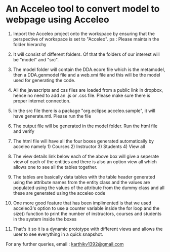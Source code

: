 # An Acceleo tool to convert model to webpage using Acceleo

1) Import the Acceleo project onto the workspace by ensuring that the perspective of workspace is set to "Acceleo".
   ps : Please maintain the folder hierarchy

2) It will consist of different folders. Of that the folders of our interest will be "model" and "src".

3) The model folder will contain the DDA.ecore file which is  the metamodel, then a DDA.genmodel file and a web.xmi file and this 
   will be the model used for generating the code.

4) All the javascripts and css files are loaded from a public link in dropbox, hence no need to add an .js or .css file.
   Please make sure there is proper internet connection.

5) In the src file there is a package "org.eclipse.acceleo.sample", it will have generate.mtl. Please run the file

6) The output file will be generated in the model folder. Run the html file and verify

7) The html file will have all the four boxes generated automatically by acceleo namely 1) Courses 2) Instructor 3) Students 4) View all

8) The view details link below each of the above box will give a seperate view of each of the entities and there is also an option 
   view all which allows one to see all the tables together.

9) The tables are basically data tables with the table header generated using the attribute names from the entity class and the values 
   are populated using the values of the attribute from the dummy class and all these are generated using the acceleo code

10) One more good feature that has been implimented is that we used acceleo3's option to use a counter variable inside the for loop and the 
   size() function to print the number of instructors, courses and students in the system inside the boxes

11) That's it so it is a dynamic prototype with different views and allows the user to see everything in a quick snapshot.

For any further queries, email : karthikv1392@gmail.com

